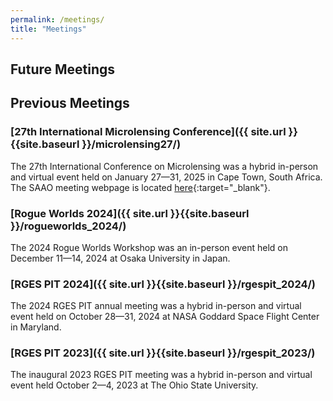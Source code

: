 ```yaml
---
permalink: /meetings/
title: "Meetings"
---
```


## Future Meetings

## Previous Meetings

### [27th International Microlensing Conference]({{ site.url }}{{site.baseurl }}/microlensing27/)
The 27th International Conference on Microlensing was a hybrid in-person and virtual event 
held on January 27&mdash;31, 2025 in Cape Town, South Africa. The SAAO meeting webpage is located [here](https://microlensing2025.saao.ac.za/){:target="_blank"}.

### [Rogue Worlds 2024]({{ site.url }}{{site.baseurl }}/rogueworlds_2024/)
The 2024 Rogue Worlds Workshop was an in-person event held on December 11&mdash;14, 2024 at Osaka University in Japan.

### [RGES PIT 2024]({{ site.url }}{{site.baseurl }}/rgespit_2024/)
The 2024 RGES PIT annual meeting was a hybrid in-person and virtual event held on October 28&mdash;31, 2024 at NASA Goddard Space Flight Center in Maryland.

### [RGES PIT 2023]({{ site.url }}{{site.baseurl }}/rgespit_2023/)
The inaugural 2023 RGES PIT meeting was a hybrid in-person and virtual event held October 2&mdash;4, 2023 at The Ohio State University.


<!--
Presentations and other content from the meeting are located at the shared [Google Drive](https://drive.google.com/drive/folders/19jXQoS-MlrB9ngSH88xYNPZsWGuRdr1R?usp=sharing){:target="_blank"}.

Presentations and other content from the meeting are located at the shared [Google Drive](https://drive.google.com/drive/folders/1Tvqta1kzw8RnbPNhmaGhxU883Rkz_Irh?usp=sharing){:target="_blank"}.



-->